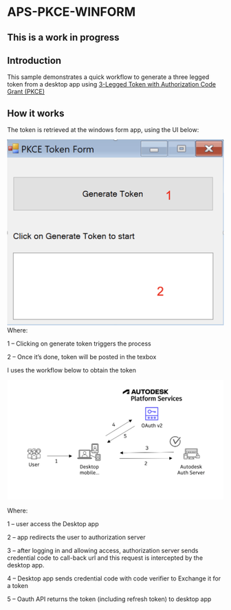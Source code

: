 # APS-PKCE-WINFORM

## This is a work in progress

## Introduction

This sample demonstrates a quick workflow to generate a three legged token from a desktop app using [3-Legged Token with Authorization Code Grant (PKCE)](https://aps.autodesk.com/en/docs/oauth/v2/tutorials/get-3-legged-token-pkce/)

## How it works

The token is retrieved at the windows form app, using the UI below:

![formui](./assets/form.png)
Where:

1 – Clicking on generate token triggers the process

2 – Once it’s done, token will be posted in the texbox

I uses the workflow below to obtain the token

![diagram](./assets/workflow.png)

Where:

1 – user access the Desktop app

2 – app redirects the user to authorization server

3 – after logging in and allowing access, authorization server sends credential code to call-back url and this request is intercepted by the desktop app.

4 – Desktop app sends credential code with code verifier to Exchange it for a token

5 – Oauth API returns the token (including refresh token) to desktop app
